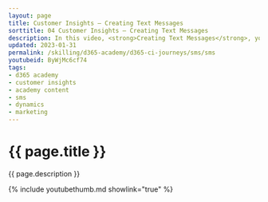```yaml
---
layout: page
title: Customer Insights — Creating Text Messages
sorttitle: 04 Customer Insights — Creating Text Messages
description: In this video, <strong>Creating Text Messages</strong>, you will learn how to quickly create and publish text messages for use in Journeys.
updated: 2023-01-31
permalink: /skilling/d365-academy/d365-ci-journeys/sms/sms
youtubeid: ByWjMc6cf74
tags: 
- d365 academy
- customer insights
- academy content
- sms
- dynamics
- marketing
---
```


# {{ page.title }}

{{ page.description }}

{% include youtubethumb.md showlink="true" %}